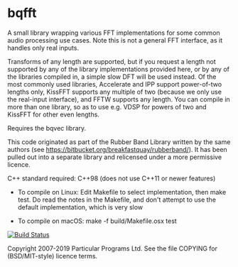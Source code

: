 
bqfft
=====

A small library wrapping various FFT implementations for some common
audio processing use cases. Note this is not a general FFT interface,
as it handles only real inputs.

Transforms of any length are supported, but if you request a length
not supported by any of the library implementations provided here, or
by any of the libraries compiled in, a simple slow DFT will be used
instead. Of the most commonly used libraries, Accelerate and IPP
support power-of-two lengths only, KissFFT supports any multiple of
two (because we only use the real-input interface), and FFTW supports
any length. You can compile in more than one library, so as to use
e.g. VDSP for powers of two and KissFFT for other even lengths.

Requires the bqvec library.

This code originated as part of the Rubber Band Library written by the
same authors (see https://bitbucket.org/breakfastquay/rubberband/).
It has been pulled out into a separate library and relicensed under a
more permissive licence.

C++ standard required: C++98 (does not use C++11 or newer features)

 * To compile on Linux: Edit Makefile to select implementation, then make test.
   Do read the notes in the Makefile, and don't attempt to use the default
   implementation, which is very slow
   
 * To compile on macOS: make -f build/Makefile.osx test

[![Build Status](https://travis-ci.org/breakfastquay/bqfft.svg?branch=master)](https://travis-ci.org/breakfastquay/bqfft)

Copyright 2007-2019 Particular Programs Ltd. See the file COPYING for
(BSD/MIT-style) licence terms.
